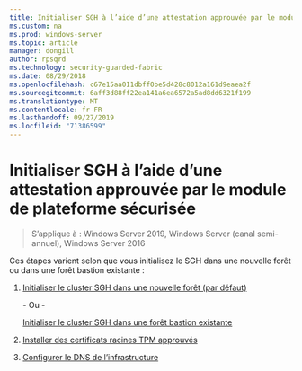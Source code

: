 ```yaml
---
title: Initialiser SGH à l’aide d’une attestation approuvée par le module de plateforme sécurisée
ms.custom: na
ms.prod: windows-server
ms.topic: article
manager: dongill
author: rpsqrd
ms.technology: security-guarded-fabric
ms.date: 08/29/2018
ms.openlocfilehash: c67e15aa011dbff0be5d428c8012a161d9eaea2f
ms.sourcegitcommit: 6aff3d88ff22ea141a6ea6572a5ad8dd6321f199
ms.translationtype: MT
ms.contentlocale: fr-FR
ms.lasthandoff: 09/27/2019
ms.locfileid: "71386599"
---
```

# <a name="initialize-hgs-using-tpm-trusted-attestation"></a>Initialiser SGH à l’aide d’une attestation approuvée par le module de plateforme sécurisée

>S’applique à : Windows Server 2019, Windows Server (canal semi-annuel), Windows Server 2016

Ces étapes varient selon que vous initialisez le SGH dans une nouvelle forêt ou dans une forêt bastion existante :

1. [Initialiser le cluster SGH dans une nouvelle forêt (par défaut)](guarded-fabric-initialize-hgs-tpm-mode-default.md)

   \- Ou -

   [Initialiser le cluster SGH dans une forêt bastion existante](guarded-fabric-initialize-hgs-tpm-mode-bastion.md)

2. [Installer des certificats racines TPM approuvés](guarded-fabric-install-trusted-tpm-root-certificates.md)   
3. [Configurer le DNS de l’infrastructure](guarded-fabric-configuring-fabric-dns.md)


